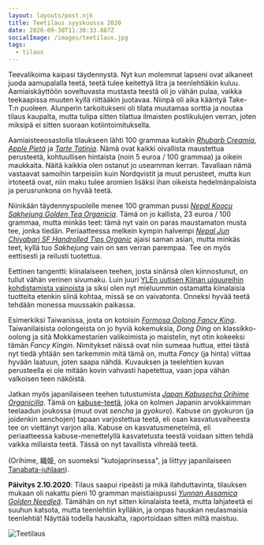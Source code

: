 ```yaml
---
layout: layouts/post.njk
title: Teetilaus syyskuussa 2020
date: 2020-09-30T11:30:33.887Z
socialImage: /images/teetilaus.jpg
tags:
  - tilaus
---
```

Teevalikoima kaipasi täydennystä. Nyt kun molemmat lapseni ovat alkaneet juoda aamupalalla teetä, teetä tulee keitettyä litra ja teenlehtiäkin kuluu. Aamiaiskäyttöön soveltuvasta mustasta teestä oli jo vähän pulaa, vaikka teekaapissa muuten kyllä riittääkin juotavaa. Niinpä oli aika kääntyä Take-T:n puoleen. Alunperin tarkoitukseni oli tilata muutamaa sorttia ja noutaa tilaus kaupalta, mutta tulipa sitten tilattua ilmaisten postikulujen verran, joten miksipä ei sitten suoraan kotiintoimituksella.

Aamiaisteeosastolla tilaukseen lähti 100 grammaa kutakin *[Rhubarb Creamia](https://take-t.fi/products/rhubarb-cream)*, *[Apple Pietä](https://take-t.fi/products/apple-pie)* ja *[Tarte Tatinia](https://take-t.fi/products/tarte-tatin)*. Nämä ovat kaikki oivallista maustettua perusteetä, kohtuullisen hintaista (noin 5 euroa / 100 grammaa) ja oikein maukkaita. Näitä kaikkia olen ostanut jo useamman kerran. Tavallaan nämä vastaavat samoihin tarpeisiin kuin Nordqvistit ja muut perusteet, mutta kun irtoteetä ovat, niin maku tulee aromien lisäksi ihan oikeista hedelmänpaloista ja perusrunkona on hyvää teetä.

Niinikään täydennyspuolelle menee 100 gramman pussi *[Nepal Koocu Sakhejung Golden Tea Organicia](https://take-t.fi/products/nepal-koocu-sakhejung-golden-tea-organic)*. Tämä on jo kallista, 23 euroa / 100 grammaa, mutta minkäs teet: tämä nyt vain on paras maustamaton musta tee, jonka tiedän. Periaatteessa melkein kympin halvempi *[Nepal Jun Chiyabari SF Handrolled Tips Organic](https://take-t.fi/products/nepal-jun-chiyabari-sf-handrolled-tips-organic)* ajaisi saman asian, mutta minkäs teet, kyllä tuo *Sakhejung* vain on sen verran parempaa. Tee on myös eettisesti ja reilusti tuotettua.

Eettinen tangentti: kiinalaiseen teehen, josta sinänsä olen kiinnostunut, on tullut vähän verinen sivumaku. Luin juuri [YLEn uutisen Kiinan uiguureihin kohdistamista vainoista](https://yle.fi/uutiset/3-11547291) ja siksi olen nyt mieluummin ostamatta kiinalaisia tuotteita etenkin siinä kohtaa, missä se on vaivatonta. Onneksi hyvää teetä tehdään monessa muussakin paikassa.

Esimerkiksi Taiwanissa, josta on kotoisin *[Formosa Oolong Fancy King](https://take-t.fi/products/formosa-oolong-fancy-king)*. Taiwanilaisista oolongeista on jo hyviä kokemuksia, *Dong Ding* on klassikko-oolong ja sitä Mokkamestarien valikoimista jo maistelin, nyt otin kokeeksi tämän *Fancy Kingin*. Nimitykset näissä ovat niin sumeaa huttua, ettei tästä nyt tiedä yhtään sen tarkemmin mitä tämä on, mutta *Fancy* (ja hinta) viittaa hyvään laatuun, joten saapa nähdä. Kuvauksen ja teelehtien kuvan perusteella ei ole mitään kovin vahvasti hapetettua, vaan jopa vähän valkoisen teen näköistä.

Jatkan myös japanilaiseen teehen tutustumista *[Japan Kabusecha Orihime Organicilla](https://take-t.fi/products/japan-kabusecha-orihime-organic)*. Tämä on [kabuse-teetä](https://en.wikipedia.org/wiki/Kabuse_tea), joka on kolmen Japanin arvokkaimman teelaadun joukossa (muut ovat *sencha* ja *gyokuro*). Kabuse on gyokuron (ja joidenkin senchojen) tapaan varjostettua teetä, eli osan kasvatusvaiheesta tee on viettänyt varjon alla. Kabuse on kasvatusmenetelmä, eli periaatteessa kabuse-menettelyllä kasvatetusta teestä voidaan sitten tehdä vaikka millaista teetä. Tässä on nyt tavallista vihreää teetä.

(Orihime, 織姫, on suomeksi "kutojaprinsessa", ja liittyy japanilaiseen [Tanabata-juhlaan](https://en.wikipedia.org/wiki/Tanabata)).

**Päivitys 2.10.2020**: Tilaus saapui ripeästi ja mikä ilahduttavinta, tilauksen mukaan oli nakattu pieni 10 gramman maistiaispussi *[Yunnan Assamica Golden Needleä](https://take-t.fi/products/yunnan-assamica-gold-needle-black-tea-2019)*. Tämähän on nyt sitten kiinalaista teetä, mutta lahjateetä ei suuhun katsota, mutta teenlehtiin kylläkin, ja onpas hauskan neulasmaisia teenlehtiä! Näyttää todella hauskalta, raportoidaan sitten miltä maistuu.

![Teetilaus](/images/teetilaus.jpg)